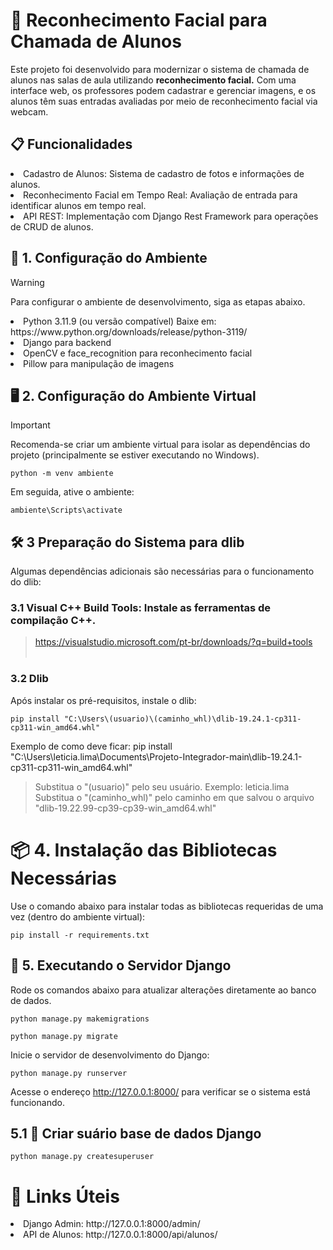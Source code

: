 # 📸 Reconhecimento Facial para Chamada de Alunos
Este projeto foi desenvolvido para modernizar o sistema de chamada de alunos nas salas de aula utilizando **reconhecimento facial.** Com uma interface web, os professores podem cadastrar e gerenciar imagens, e os alunos têm suas entradas avaliadas por meio de reconhecimento facial via webcam.

## 📋 Funcionalidades

<li> Cadastro de Alunos: Sistema de cadastro de fotos e informações de alunos. </li>
<li> Reconhecimento Facial em Tempo Real: Avaliação de entrada para identificar alunos em tempo real. </li>
<li> API REST: Implementação com Django Rest Framework para operações de CRUD de alunos. </li>

## 🔧 1. Configuração do Ambiente
> [!WARNING]
> Para configurar o ambiente de desenvolvimento, siga as etapas abaixo.

<li> Python 3.11.9 (ou versão compatível) Baixe em: https://www.python.org/downloads/release/python-3119/</li>
<li> Django para backend </li>
<li> OpenCV e face_recognition para reconhecimento facial </li>
<li> Pillow para manipulação de imagens </li>

## 🖥️ 2. Configuração do Ambiente Virtual
> [!IMPORTANT]
> Recomenda-se criar um ambiente virtual para isolar as dependências do projeto (principalmente se estiver executando no Windows).

```
python -m venv ambiente
```
Em seguida, ative o ambiente:
```
ambiente\Scripts\activate
```

## 🛠️ 3 Preparação do Sistema para dlib
Algumas dependências adicionais são necessárias para o funcionamento do dlib:

### 3.1 Visual C++ Build Tools: Instale as ferramentas de compilação C++.

> https://visualstudio.microsoft.com/pt-br/downloads/?q=build+tools  <br>  <br>


### 3.2 Dlib
Após instalar os pré-requisitos, instale o dlib:
```
pip install "C:\Users\(usuario)\(caminho_whl)\dlib-19.24.1-cp311-cp311-win_amd64.whl"
```
Exemplo de como deve ficar: pip install "C:\Users\leticia.lima\Documents\Projeto-Integrador-main\dlib-19.24.1-cp311-cp311-win_amd64.whl"

> Substitua o "(usuario)" pelo seu usuário. Exemplo: leticia.lima <br>
> Substitua o "(caminho_whl)" pelo caminho em que salvou o arquivo "dlib-19.22.99-cp39-cp39-win_amd64.whl"

# 📦 4. Instalação das Bibliotecas Necessárias
Use o comando abaixo para instalar todas as bibliotecas requeridas de uma vez (dentro do ambiente virtual):

```
pip install -r requirements.txt
```

## 🐍 5. Executando o Servidor Django

Rode os comandos abaixo para atualizar alterações diretamente ao banco de dados.
```
python manage.py makemigrations
```
```
python manage.py migrate
```

Inicie o servidor de desenvolvimento do Django:
```
python manage.py runserver
```
Acesse o endereço http://127.0.0.1:8000/ para verificar se o sistema está funcionando.

## 5.1 🔑 Criar suário base de dados Django
```
python manage.py createsuperuser
```

# 🔗 Links Úteis
<li> Django Admin: http://127.0.0.1:8000/admin/ </li>
<li> API de Alunos: http://127.0.0.1:8000/api/alunos/ </li>
